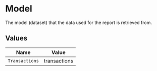 # Model

The model (dataset) that the data used for the report is retrieved
from.


## Values

| Name           | Value          |
| -------------- | -------------- |
| `Transactions` | transactions   |